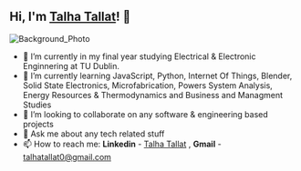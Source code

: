 ## Hi, I'm [Talha Tallat](https://github.com/talhatallat)! 👋

![Background_Photo](https://user-images.githubusercontent.com/73076876/139014599-df857bab-8a2f-432a-9cae-15bbc520053c.png)


- 🔭 I’m currently in my final year studying Electrical & Electronic Enginnering at TU Dublin.
- 🌱 I’m currently learning JavaScript, Python, Internet Of Things, Blender, Solid State Electronics, Microfabrication, Powers System Analysis, Energy Resources & Thermodynamics and Business and Managment Studies 
- 👯 I’m looking to collaborate on any software & engineering based projects
- 💬 Ask me about any tech related stuff
- 📫 How to reach me: **Linkedin** - [Talha Tallat](https://www.linkedin.com/in/talhatallat/) , **Gmail** - talhatallat0@gmail.com


